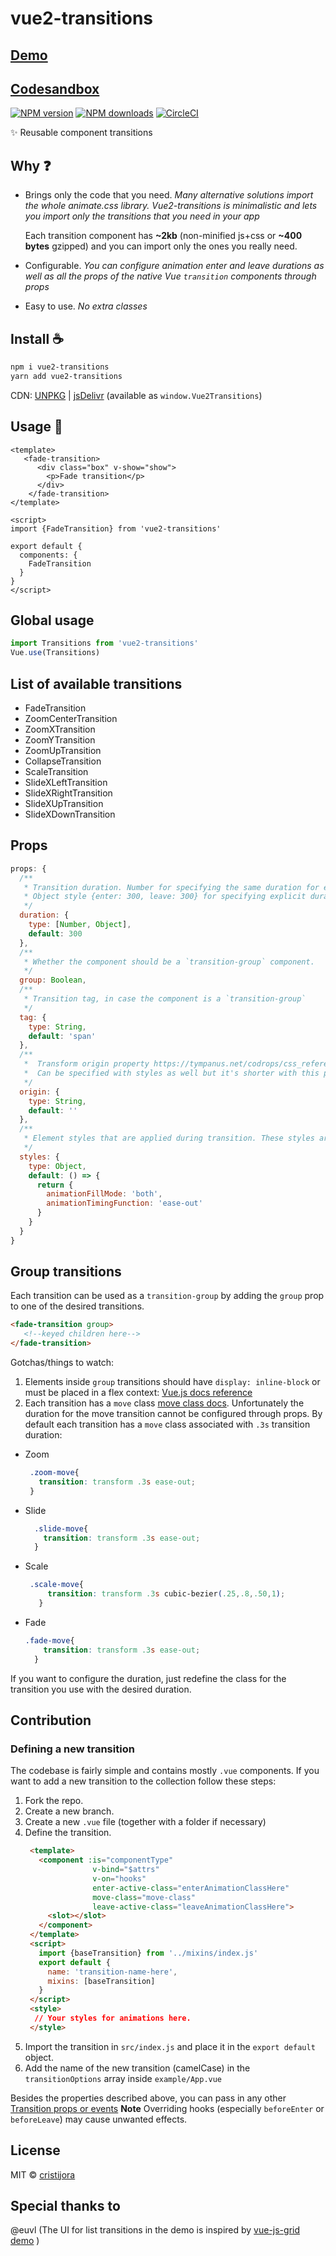 # vue2-transitions

## [Demo](https://cristijora.github.io/vue2-transitions)
## [Codesandbox](https://codesandbox.io/s/v80qxp7nwy)

[![NPM version](https://img.shields.io/npm/v/vue2-transitions.svg?style=flat)](https://npmjs.com/package/vue2-transitions) [![NPM downloads](https://img.shields.io/npm/dm/vue2-transitions.svg?style=flat)](https://npmjs.com/package/vue2-transitions) [![CircleCI](https://circleci.com/gh/cristij/vue2-transitions/tree/master.svg?style=shield)](https://circleci.com/gh/cristij/vue2-transitions/tree/master)

✨ Reusable component transitions

## Why :question:
 - Brings only the code that you need. 
   *Many alternative solutions import the whole animate.css library. Vue2-transitions is minimalistic and lets
   you import only the transitions that you need in your app*
   
   Each transition component has **~2kb** (non-minified js+css or **~400 bytes** gzipped) and you can import only the ones you really need.
   
 - Configurable.
   *You can configure animation enter and leave durations as well as all the props of the native Vue `transition` components through props*
   
 - Easy to use.
   *No extra classes*
 
## Install :coffee:

```bash
npm i vue2-transitions
yarn add vue2-transitions
```

CDN: [UNPKG](https://unpkg.com/vue2-transitions/) | [jsDelivr](https://cdn.jsdelivr.net/npm/vue2-transitions/) (available as `window.Vue2Transitions`)

## Usage :rocket:

```vue
<template>
   <fade-transition>
      <div class="box" v-show="show">
        <p>Fade transition</p>
      </div>
    </fade-transition>
</template>

<script>
import {FadeTransition} from 'vue2-transitions'

export default {
  components: {
    FadeTransition
  }
}
</script>
```

## Global usage
```js
import Transitions from 'vue2-transitions'
Vue.use(Transitions)
```

## List of available transitions
- FadeTransition
- ZoomCenterTransition
- ZoomXTransition
- ZoomYTransition
- ZoomUpTransition
- CollapseTransition
- ScaleTransition
- SlideXLeftTransition
- SlideXRightTransition
- SlideXUpTransition
- SlideXDownTransition

## Props 
```js
props: {
  /**
   * Transition duration. Number for specifying the same duration for enter/leave transitions
   * Object style {enter: 300, leave: 300} for specifying explicit durations for enter/leave
   */
  duration: {
    type: [Number, Object],
    default: 300
  },  
  /**
   * Whether the component should be a `transition-group` component.
   */
  group: Boolean,
  /**
   * Transition tag, in case the component is a `transition-group`
   */
  tag: {
    type: String,
    default: 'span'
  },
  /**
   *  Transform origin property https://tympanus.net/codrops/css_reference/transform-origin/.
   *  Can be specified with styles as well but it's shorter with this prop
   */
  origin: {
    type: String,
    default: ''
  },
  /**
   * Element styles that are applied during transition. These styles are applied on @beforeEnter and @beforeLeave hooks
   */
  styles: {
    type: Object,
    default: () => {
      return {
        animationFillMode: 'both',  
        animationTimingFunction: 'ease-out'
      }
    }
  }
}
```

## Group transitions
Each transition can be used as a `transition-group` by adding the `group` prop to one of the desired transitions.
```html
<fade-transition group>
   <!--keyed children here-->
</fade-transition>
```
Gotchas/things to watch:
1. Elements inside `group` transitions should have `display: inline-block` or must be placed in a flex context:
[Vue.js docs reference](https://vuejs.org/v2/guide/transitions.html#List-Move-Transitions)
2. Each transition has a `move` class [move class docs](https://vuejs.org/v2/guide/transitions.html#List-Move-Transitions).
Unfortunately the duration for the move transition cannot be configured through props. By default each transition has a `move` class associated 
with `.3s` transition duration:

 - Zoom 
   ```css
    .zoom-move{
      transition: transform .3s ease-out;
    }
   ```
 - Slide 
   ```css
     .slide-move{
       transition: transform .3s ease-out;
     }
   ```
 - Scale
   ```css
    .scale-move{
        transition: transform .3s cubic-bezier(.25,.8,.50,1);
      }
   ``` 
 - Fade
   ```css
   .fade-move{
       transition: transform .3s ease-out;
     }
    ``` 
If you want to configure the duration, just redefine the class for the transition you use with the desired duration.


## Contribution

### Defining a new transition
The codebase is fairly simple and contains mostly `.vue` components. If you want to add a new transition to the collection follow these steps:
1. Fork the repo.
2. Create a new branch.
3. Create a new `.vue` file (together with a folder if necessary)
4. Define the transition.
   ```html
    <template>
      <component :is="componentType"
                  v-bind="$attrs"
                  v-on="hooks"
                  enter-active-class="enterAnimationClassHere"
                  move-class="move-class"
                  leave-active-class="leaveAnimationClassHere">
        <slot></slot>
      </component>
    </template>
    <script>
      import {baseTransition} from '../mixins/index.js'
      export default {
        name: 'transition-name-here',
        mixins: [baseTransition]
      }
    </script>
    <style>
     // Your styles for animations here.
    </style>
   ```
5. Import the transition in `src/index.js` and place it in the `export default` object.
6. Add the name of the new transition (camelCase) in the `transitionOptions` array inside `example/App.vue`

Besides the properties described above, you can pass in any other [Transition props or events](https://vuejs.org/v2/api/#transition)
**Note** Overriding hooks (especially `beforeEnter` or `beforeLeave`) may cause unwanted effects.

## License

MIT &copy; [cristijora](https://github.com/cristijora)

## Special thanks to

@euvl (The UI for list transitions in the demo is inspired by [vue-js-grid demo](https://github.com/euvl/vue-js-grid) )  
